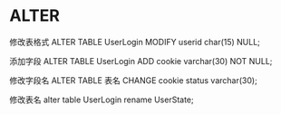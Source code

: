 # ALTER
修改表格式
ALTER TABLE UserLogin MODIFY userid char(15) NULL;

添加字段
ALTER TABLE UserLogin ADD cookie varchar(30) NOT NULL;

修改字段名
ALTER  TABLE 表名 CHANGE cookie status varchar(30);

修改表名
alter table UserLogin rename UserState;